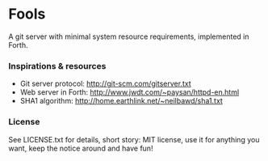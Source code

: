 # Fools

A git server with minimal system resource requirements, implemented in Forth.

### Inspirations & resources

* Git server protocol: http://git-scm.com/gitserver.txt
* Web server in Forth: http://www.jwdt.com/~paysan/httpd-en.html
* SHA1 algorithm: http://home.earthlink.net/~neilbawd/sha1.txt

### License

See LICENSE.txt for details, short story: MIT license, use it for anything you want, keep the notice around and have fun!